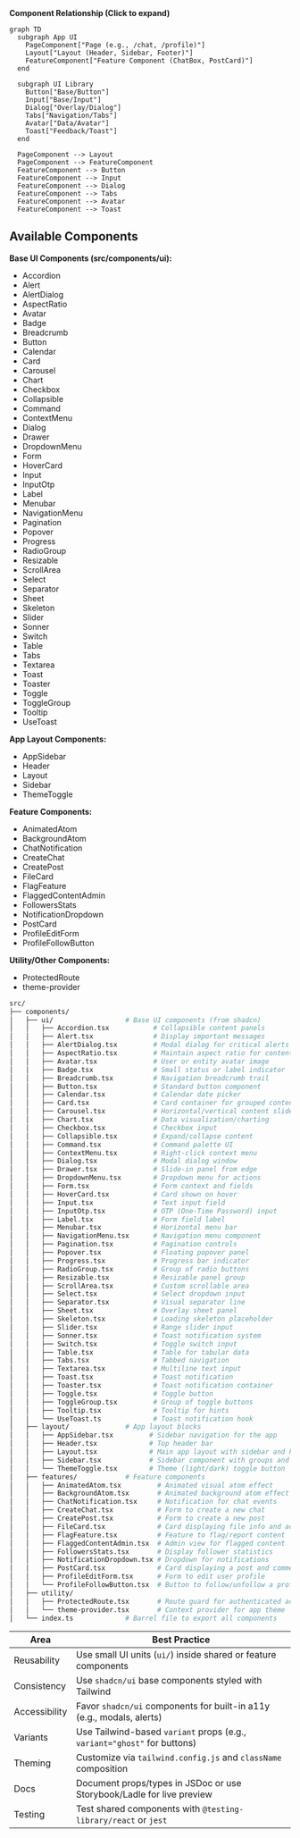 <summary><strong>Component Relationship (Click to expand)</strong></summary>


```mermaid
graph TD
  subgraph App UI
    PageComponent["Page (e.g., /chat, /profile)"]
    Layout["Layout (Header, Sidebar, Footer)"]
    FeatureComponent["Feature Component (ChatBox, PostCard)"]
  end

  subgraph UI Library
    Button["Base/Button"]
    Input["Base/Input"]
    Dialog["Overlay/Dialog"]
    Tabs["Navigation/Tabs"]
    Avatar["Data/Avatar"]
    Toast["Feedback/Toast"]
  end

  PageComponent --> Layout
  PageComponent --> FeatureComponent
  FeatureComponent --> Button
  FeatureComponent --> Input
  FeatureComponent --> Dialog
  FeatureComponent --> Tabs
  FeatureComponent --> Avatar
  FeatureComponent --> Toast
```

## Available Components

**Base UI Components (src/components/ui):**
- Accordion
- Alert
- AlertDialog
- AspectRatio
- Avatar
- Badge
- Breadcrumb
- Button
- Calendar
- Card
- Carousel
- Chart
- Checkbox
- Collapsible
- Command
- ContextMenu
- Dialog
- Drawer
- DropdownMenu
- Form
- HoverCard
- Input
- InputOtp
- Label
- Menubar
- NavigationMenu
- Pagination
- Popover
- Progress
- RadioGroup
- Resizable
- ScrollArea
- Select
- Separator
- Sheet
- Skeleton
- Slider
- Sonner
- Switch
- Table
- Tabs
- Textarea
- Toast
- Toaster
- Toggle
- ToggleGroup
- Tooltip
- UseToast

**App Layout Components:**
- AppSidebar
- Header
- Layout
- Sidebar
- ThemeToggle

**Feature Components:**
- AnimatedAtom
- BackgroundAtom
- ChatNotification
- CreateChat
- CreatePost
- FileCard
- FlagFeature
- FlaggedContentAdmin
- FollowersStats
- NotificationDropdown
- PostCard
- ProfileEditForm
- ProfileFollowButton

**Utility/Other Components:**
- ProtectedRoute
- theme-provider

```bash
src/
├── components/
│   ├── ui/                  # Base UI components (from shadcn)
│   │   ├── Accordion.tsx           # Collapsible content panels
│   │   ├── Alert.tsx               # Display important messages
│   │   ├── AlertDialog.tsx         # Modal dialog for critical alerts
│   │   ├── AspectRatio.tsx         # Maintain aspect ratio for content
│   │   ├── Avatar.tsx              # User or entity avatar image
│   │   ├── Badge.tsx               # Small status or label indicator
│   │   ├── Breadcrumb.tsx          # Navigation breadcrumb trail
│   │   ├── Button.tsx              # Standard button component
│   │   ├── Calendar.tsx            # Calendar date picker
│   │   ├── Card.tsx                # Card container for grouped content
│   │   ├── Carousel.tsx            # Horizontal/vertical content slider
│   │   ├── Chart.tsx               # Data visualization/charting
│   │   ├── Checkbox.tsx            # Checkbox input
│   │   ├── Collapsible.tsx         # Expand/collapse content
│   │   ├── Command.tsx             # Command palette UI
│   │   ├── ContextMenu.tsx         # Right-click context menu
│   │   ├── Dialog.tsx              # Modal dialog window
│   │   ├── Drawer.tsx              # Slide-in panel from edge
│   │   ├── DropdownMenu.tsx        # Dropdown menu for actions
│   │   ├── Form.tsx                # Form context and fields
│   │   ├── HoverCard.tsx           # Card shown on hover
│   │   ├── Input.tsx               # Text input field
│   │   ├── InputOtp.tsx            # OTP (One-Time Password) input
│   │   ├── Label.tsx               # Form field label
│   │   ├── Menubar.tsx             # Horizontal menu bar
│   │   ├── NavigationMenu.tsx      # Navigation menu component
│   │   ├── Pagination.tsx          # Pagination controls
│   │   ├── Popover.tsx             # Floating popover panel
│   │   ├── Progress.tsx            # Progress bar indicator
│   │   ├── RadioGroup.tsx          # Group of radio buttons
│   │   ├── Resizable.tsx           # Resizable panel group
│   │   ├── ScrollArea.tsx          # Custom scrollable area
│   │   ├── Select.tsx              # Select dropdown input
│   │   ├── Separator.tsx           # Visual separator line
│   │   ├── Sheet.tsx               # Overlay sheet panel
│   │   ├── Skeleton.tsx            # Loading skeleton placeholder
│   │   ├── Slider.tsx              # Range slider input
│   │   ├── Sonner.tsx              # Toast notification system
│   │   ├── Switch.tsx              # Toggle switch input
│   │   ├── Table.tsx               # Table for tabular data
│   │   ├── Tabs.tsx                # Tabbed navigation
│   │   ├── Textarea.tsx            # Multiline text input
│   │   ├── Toast.tsx               # Toast notification
│   │   ├── Toaster.tsx             # Toast notification container
│   │   ├── Toggle.tsx              # Toggle button
│   │   ├── ToggleGroup.tsx         # Group of toggle buttons
│   │   ├── Tooltip.tsx             # Tooltip for hints
│   │   └── UseToast.ts             # Toast notification hook
│   ├── layout/              # App layout blocks
│   │   ├── AppSidebar.tsx         # Sidebar navigation for the app
│   │   ├── Header.tsx             # Top header bar
│   │   ├── Layout.tsx             # Main app layout with sidebar and header
│   │   ├── Sidebar.tsx            # Sidebar component with groups and menus
│   │   └── ThemeToggle.tsx        # Theme (light/dark) toggle button
│   ├── features/            # Feature components
│   │   ├── AnimatedAtom.tsx         # Animated visual atom effect
│   │   ├── BackgroundAtom.tsx       # Animated background atom effect
│   │   ├── ChatNotification.tsx     # Notification for chat events
│   │   ├── CreateChat.tsx           # Form to create a new chat
│   │   ├── CreatePost.tsx           # Form to create a new post
│   │   ├── FileCard.tsx             # Card displaying file info and actions
│   │   ├── FlagFeature.tsx          # Feature to flag/report content
│   │   ├── FlaggedContentAdmin.tsx  # Admin view for flagged content
│   │   ├── FollowersStats.tsx       # Display follower statistics
│   │   ├── NotificationDropdown.tsx # Dropdown for notifications
│   │   ├── PostCard.tsx             # Card displaying a post and comments
│   │   ├── ProfileEditForm.tsx      # Form to edit user profile
│   │   └── ProfileFollowButton.tsx  # Button to follow/unfollow a profile
│   ├── utility/
│   │   ├── ProtectedRoute.tsx       # Route guard for authenticated access
│   │   └── theme-provider.tsx       # Context provider for app theme
│   └── index.ts             # Barrel file to export all components
```

| Area            | Best Practice                                                                 |
|-----------------|-------------------------------------------------------------------------------|
| Reusability     | Use small UI units (`ui/`) inside shared or feature components                |
| Consistency     | Use `shadcn/ui` base components styled with Tailwind                          |
| Accessibility   | Favor `shadcn/ui` components for built-in a11y (e.g., modals, alerts)         |
| Variants        | Use Tailwind-based `variant` props (e.g., `variant="ghost"` for buttons)      |
| Theming         | Customize via `tailwind.config.js` and `className` composition                |
| Docs            | Document props/types in JSDoc or use Storybook/Ladle for live preview         |
| Testing         | Test shared components with `@testing-library/react` or `jest`                |
